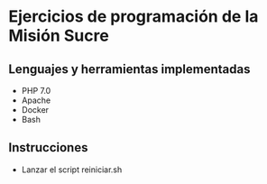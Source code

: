 # Ejercicios de programación de la Misión Sucre

## Lenguajes y herramientas implementadas
- PHP 7.0
- Apache
- Docker
- Bash

## Instrucciones
- Lanzar el script reiniciar.sh 